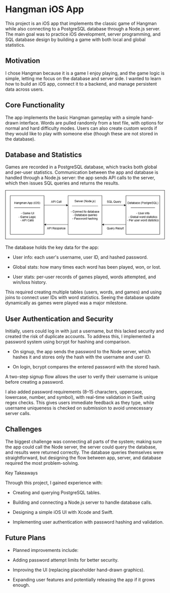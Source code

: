 # Hangman iOS App

This project is an iOS app that implements the classic game of Hangman while also connecting to a PostgreSQL database through a Node.js server. The main goal was to practice iOS development, server programming, and SQL database design by building a game with both local and global statistics.

## Motivation

I chose Hangman because it is a game I enjoy playing, and the game logic is simple, letting me focus on the database and server side. I wanted to learn how to build an iOS app, connect it to a backend, and manage persistent data across users.

## Core Functionality

The app implements the basic Hangman gameplay with a simple hand-drawn interface. Words are pulled randomly from a text file, with options for normal and hard difficulty modes. Users can also create custom words if they would like to play with someone else (though these are not stored in the database).

## Database and Statistics

Games are recorded in a PostgreSQL database, which tracks both global and per-user statistics. Communication between the app and database is handled through a Node.js server: the app sends API calls to the server, which then issues SQL queries and returns the results.

![AppServerDBUML](Images/AppServerDBUML.png)

The database holds the key data for the app: 

- User info: each user's username, user ID, and hashed password.

- Global stats: how many times each word has been played, won, or lost.

- User stats: per-user records of games played, words attempted, and win/loss history.

This required creating multiple tables (users, words, and games) and using joins to connect user IDs with word statistics. Seeing the database update dynamically as games were played was a major milestone.

## User Authentication and Security

Initially, users could log in with just a username, but this lacked security and created the risk of duplicate accounts. To address this, I implemented a password system using bcrypt for hashing and comparison.

- On signup, the app sends the password to the Node server, which hashes it and stores only the hash with the username and user ID.

- On login, bcrypt compares the entered password with the stored hash.

A two-step signup flow allows the user to verify their username is unique before creating a password.

I also added password requirements (8–15 characters, uppercase, lowercase, number, and symbol), with real-time validation in Swift using regex checks. This gives users immediate feedback as they type, while username uniqueness is checked on submission to avoid unnecessary server calls.

## Challenges

The biggest challenge was connecting all parts of the system; making sure the app could call the Node server, the server could query the database, and results were returned correctly. The database queries themselves were straightforward, but designing the flow between app, server, and database required the most problem-solving.

Key Takeaways

Through this project, I gained experience with:

- Creating and querying PostgreSQL tables.

- Building and connecting a Node.js server to handle database calls.

- Designing a simple iOS UI with Xcode and Swift.

- Implementing user authentication with password hashing and validation.

## Future Plans

- Planned improvements include:

- Adding password attempt limits for better security.

- Improving the UI (replacing placeholder hand-drawn graphics).

- Expanding user features and potentially releasing the app if it grows enough.
